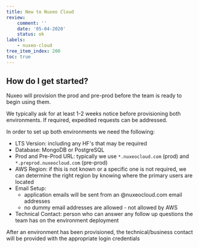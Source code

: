 ```yaml
---
title: New to Nuxeo Cloud
review:
    comment: ''
    date: '05-04-2020'
    status: ok
labels:
    - nuxeo-cloud
tree_item_index: 200
toc: true
---
```


## How do I get started?

Nuxeo will provision the prod and pre-prod before the team is ready to begin using them.

We typically ask for at least 1-2 weeks notice before provisioning both environments. If required, expedited requests can be addressed.

In order to set up both environments we need the following:
- LTS Version: including any HF's that may be required
- Database: MongoDB or PostgreSQL
- Prod and Pre-Prod URL: typically we use `*.nuxeocloud.com` (prod) and `*.preprod.nuxeocloud.com` (pre-prod)
- AWS Region: if this is not known or a specific one is not required, we can determine the right region by knowing where the primary users are located
- Email Setup:
    - application emails will be sent from an @nuxeocloud.com email addresses
    - no dummy email addresses are allowed - not allowed by AWS
- Technical Contact: person who can answer any follow up questions the team has on the environment deployment

After an environment has been provisioned, the technical/business contact will be provided with the appropriate login credentials
